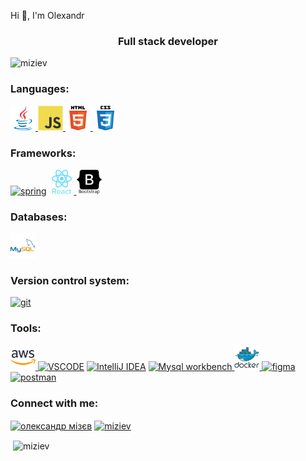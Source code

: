 Hi 👋, I'm Olexandr</h1>
<h3 align="center">Full stack developer</h3>

<p align="left"> <img src="https://komarev.com/ghpvc/?username=miziev&label=Profile%20views&color=0e75b6&style=flat" alt="miziev" /> </p>



<h3 align="left">Languages:</h3>

<a href="https://www.java.com" target="_blank" rel="noreferrer"> <img src="https://raw.githubusercontent.com/devicons/devicon/master/icons/java/java-original.svg" alt="java" width="40" height="40"/> </a> <a href="https://developer.mozilla.org/en-US/docs/Web/JavaScript" target="_blank" rel="noreferrer"> <img src="https://raw.githubusercontent.com/devicons/devicon/master/icons/javascript/javascript-original.svg" alt="javascript" width="40" height="40"/> </a> 
<a href="https://www.w3.org/html/" target="_blank" rel="noreferrer"> <img src="https://raw.githubusercontent.com/devicons/devicon/master/icons/html5/html5-original-wordmark.svg" alt="html5" width="40" height="40"/> </a> <a href="https://www.w3schools.com/css/" target="_blank" rel="noreferrer"> <img src="https://raw.githubusercontent.com/devicons/devicon/master/icons/css3/css3-original-wordmark.svg" alt="css3" width="40" height="40"/> </a> 

<h3 align="left">Frameworks:</h3>

<a href="https://spring.io/" target="_blank" rel="noreferrer"> <img src="https://www.vectorlogo.zone/logos/springio/springio-icon.svg" alt="spring" width="40" height="40"/></a>
<a href="https://reactjs.org/" target="_blank" rel="noreferrer"> <img src="https://raw.githubusercontent.com/devicons/devicon/master/icons/react/react-original-wordmark.svg" alt="react" width="40" height="40"/> </a> <a href="https://getbootstrap.com" target="_blank" rel="noreferrer"> <img src="https://raw.githubusercontent.com/devicons/devicon/master/icons/bootstrap/bootstrap-plain-wordmark.svg" alt="bootstrap" width="40" height="40"/> </a>

<h3 align="left">Databases:</h3>

<a href="https://www.mysql.com/" target="_blank" rel="noreferrer"> 
<img src="https://raw.githubusercontent.com/devicons/devicon/master/icons/mysql/mysql-original-wordmark.svg" alt="mysql" width="40" height="40"/> </a> 

<h3 align="left">Version control system:</h3>

<a href="https://git-scm.com/" target="_blank" rel="noreferrer"> <img src="https://www.vectorlogo.zone/logos/git-scm/git-scm-icon.svg" alt="git" width="40" height="40"/> </a> 


<h3 align="left">Tools:</h3>
<a href="https://aws.amazon.com" target="_blank" rel="noreferrer"> <img src="https://raw.githubusercontent.com/devicons/devicon/master/icons/amazonwebservices/amazonwebservices-original-wordmark.svg" alt="aws" width="40" height="40"/> </a> 
<a href="https://code.visualstudio.com/" target="_blank" rel="noreferrer"> 
<img src="https://github.com/MIZIEV/MIZIEV/assets/52121473/4f44d0b4-ac4b-48fc-abe9-1fbf3b00d416" alt="VSCODE" width="40" height="40"/></a> <a href="https://www.jetbrains.com/idea/" target="_blank" rel="noreferrer"> <img src="https://github.com/MIZIEV/MIZIEV/assets/52121473/935e571e-cb5a-4a42-abb9-55ef224ef211" alt="IntelliJ IDEA" width="40" height="40"/></a> <a href="https://www.mysql.com/products/workbench/" target="_blank" rel="noreferrer"> <img src="https://github.com/MIZIEV/MIZIEV/assets/52121473/6378a326-7ca3-4296-90d3-f6985fd7ef6a" alt="Mysql workbench" width="40" height="40"/></a><a href="https://www.docker.com/" target="_blank" rel="noreferrer"> <img src="https://raw.githubusercontent.com/devicons/devicon/master/icons/docker/docker-original-wordmark.svg" alt="docker" width="40" height="40"/> </a> <a href="https://www.figma.com/" target="_blank" rel="noreferrer"> <img src="https://www.vectorlogo.zone/logos/figma/figma-icon.svg" alt="figma" width="40" height="40"/> </a> 
<a href="https://www.postman.com/" target="_blank" rel="noreferrer"> <img src="https://github.com/MIZIEV/MIZIEV/assets/52121473/5e254721-cc70-41c4-957d-40485cbeb9c6" alt="postman" width="40" height="40"/> </a> 

<h3 align="left">Connect with me:</h3>
<p align="left">
<a href="www.linkedin.com/in/олександр-мізєв-312835209" target="blank"><img align="center" src="https://raw.githubusercontent.com/rahuldkjain/github-profile-readme-generator/master/src/images/icons/Social/linked-in-alt.svg" alt="олександр мізєв" height="30" width="40" /></a>
<a href="https://www.instagram.com/olexandr_miziev" target="blank"><img align="center" src="https://raw.githubusercontent.com/rahuldkjain/github-profile-readme-generator/master/src/images/icons/Social/instagram.svg" alt="miziev" height="30" width="40" /></a>
</p>

<p>&nbsp;<img align="center" src="https://github-readme-stats.vercel.app/api?username=miziev&show_icons=true&locale=en" alt="miziev" /></p>



